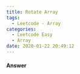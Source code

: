 ```yaml
---
title: Rotate Array
tags:
  - Leetcode - Array
categories:
  - Leetcode Easy
  - Array
date: 2020-01-22 20:49:12
---
```


#### Answer
```c

```

